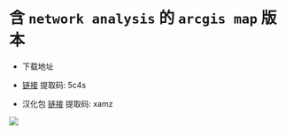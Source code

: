 # 含 ```network analysis``` 的 ```arcgis map``` 版本

- 下载地址

- [链接](https://pan.baidu.com/s/1V408excl_qByrW3sVyaa5Q) 提取码: 5c4s

- 汉化包 [链接](https://pan.baidu.com/s/1K5ktZtfIwu5Ler9mjw1Lsg) 提取码: xamz

![](./pic/arcgis_map_network_analysis_version.jpg)

